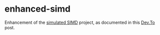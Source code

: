 # enhanced-simd
Enhancement of the [simulated SIMD](https://github.com/TracyGJG/sim-simd) project, as documented in this [Dev.To](#) post.
